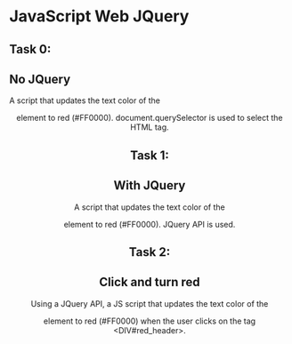 # JavaScript Web JQuery

## Task 0:
## No JQuery

A script that updates the text color of the <header> element to red (#FF0000). document.querySelector is used to select the HTML tag.

## Task 1:
## With JQuery

A script that updates the text color of the <header> element to red (#FF0000). JQuery API is used.

## Task 2:
## Click and turn red

Using a JQuery API, a JS script that updates the text color of the <header> element to red (#FF0000) when the user clicks on the tag <DIV#red_header>.
